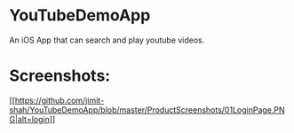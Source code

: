 # YouTubeDemoApp
An iOS App that can search and play youtube videos.

# Screenshots:
[[https://github.com/jimit-shah/YouTubeDemoApp/blob/master/ProductScreenshots/01LoginPage.PNG|alt=login]]
